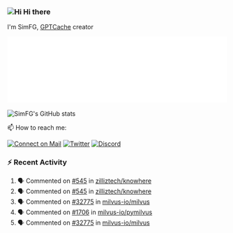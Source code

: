 ### <img src='https://qpluspicture.oss-cn-beijing.aliyuncs.com/6LjjQA/Hi.gif' alt='Hi' width="24"/> Hi there

I'm SimFG, [GPTCache](https://github.com/zilliztech/GPTCache) creator

![Metrics 👋](/metrics.plugin.followup.user.svg)

![SimFG's GitHub stats](https://github-readme-stats.vercel.app/api?username=SimFG&show_icons=true&theme=radical&count_private=true)

📫 How to reach me:

[![Connect on Mail](https://img.shields.io/badge/Ask%20me-anything-1abc9c.svg)](mailto:1142838399@qq.com)
[![Twitter](https://img.shields.io/twitter/follow/FogSim?style=social)](https://twitter.com/FogSim)
[![Discord](https://img.shields.io/discord/1092648432495251507?label=Discord&logo=discord)](https://discord.gg/Q8C6WEjSWV)

### :zap: Recent Activity

<!--START_SECTION:activity-->
1. 🗣 Commented on [#545](https://github.com/zilliztech/knowhere/issues/545) in [zilliztech/knowhere](https://github.com/zilliztech/knowhere)
2. 🗣 Commented on [#545](https://github.com/zilliztech/knowhere/issues/545) in [zilliztech/knowhere](https://github.com/zilliztech/knowhere)
3. 🗣 Commented on [#32775](https://github.com/milvus-io/milvus/issues/32775) in [milvus-io/milvus](https://github.com/milvus-io/milvus)
4. 🗣 Commented on [#1706](https://github.com/milvus-io/pymilvus/issues/1706) in [milvus-io/pymilvus](https://github.com/milvus-io/pymilvus)
5. 🗣 Commented on [#32775](https://github.com/milvus-io/milvus/issues/32775) in [milvus-io/milvus](https://github.com/milvus-io/milvus)
<!--END_SECTION:activity-->

